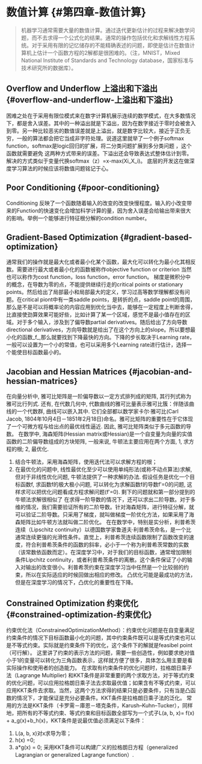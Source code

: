 # 数值计算 {#第四章-数值计算}

> 机器学习通常需要大量的数值计算。通过迭代更新估计的过程来解决数学问题，而不去求得一个公式化的结果。通常的操作包括优化和求解线性方程系统。对于采用有限的记忆储存的不能精确表述的问题，即使是估计在数值计算机上估计一个函数方程的2解都是很困难的。（注，MNIST，Mixed National Institute of Standards and Technology database，国家标准与技术研究所的数据库）。

## Overflow and Underflow 上溢出和下溢出 {#overflow-and-underflow-上溢出和下溢出}

困难之处在于采用有限位模式来在数字计算机展示连续的数学模式，在大多数情况下，都是舍入误差。其中的一种溢出就是下溢出，因为在数字接近于零时会被舍入到零。另一种比较恶劣的数值误差就是上溢出，就是数字比较大，接近于正负无穷，一般的算法都会把它当成非字符处理。说道这里就举了一个例子softmax function，softmax是logic回归的扩展，将二分类问题扩展到多分类问题 ，这个函数就需要避免 这两种方式带来的误差。下溢出还会导致表达式整体估计到零。解决的方式类似于变量代换softmax（z）=x-max\(Xi_X_i\)。 底层的开发这在做深度学习算法的时候应该将数值问题铭记于心。

## Poor Conditioning {#poor-conditioning}

Conditioning 反映了一个函数随着输入的改变的改变快慢程度。输入的小改变带来的Function的快速变化会增加科学计算的量，因为舍入误差会给输出带来很大的影响。举例一个能够进行特征根分解的condition number。

## Gradient-Based Optimization {#gradient-based-optimization}

通常我们的操作就是最大化或者最小化某个函数，最大化可以转化为最小化其相反数。需要进行最大或者最小化的函数被称作objective function or criterion 当然也可以称作为cost function，loss function，error function。 梯度是微积分中的概念，在导数为零的点，不能提供继续行走的critical points or stationary points。然后给出了局部最小和局部最大的定义，学习过高等数学理解都没有问题。在critical piont中有一类saddle points，是转折的点，saddle point的周围，那么是不是可以将概率论的内容应用到优化当中去，能够在一定程度上判断舍得，比直接使劲算效果可能好些，比如计算了某一个区域，感觉不是最小值存在的区域。对于多个输入，涉及到了偏导数partial derivatives。随后给出了方向导数directional derivatives，方向导数就是给出了在这个方向上的slope。所以要想最小化的函数_f_,那么就要找到下降最快的方向。下降的步长取决于Learning rate，一般可以设置为一个小的常值，也可以采用多个Learning rate进行估计，选择一个能使目标函数最小的。

## Jacobian and Hessian Matrices {#jacobian-and-hessian-matrices}

在向量分析中, 雅可比矩阵是一阶偏导数以一定方式排列成的矩阵, 其行列式称为雅可比行列式. 还有, 在代数几何中, 代数曲线的雅可比量表示雅可比簇：伴随该曲线的一个代数群, 曲线可以嵌入其中. 它们全部都以数学家卡尔·雅可比\(Carl Jacob, 1804年10月4日－1851年2月18日\)命名。雅可比矩阵的重要性在于它体现了一个可微方程与给出点的最优线性逼近. 因此, 雅可比矩阵类似于多元函数的导数。 在数学中, 海森矩阵\(Hessian matrix或Hessian\)是一个自变量为向量的实值函数的二阶偏导数组成的方块矩阵, 一般来说, 牛顿法主要应用在两个方面, 1, 求方程的根; 2, 最优化.

1. 结合牛顿法，采用海森矩阵，使用迭代法可以求解方程的根；
2. 在最优化的问题中, 线性最优化至少可以使用单纯形法\(或称不动点算法\)求解, 但对于非线性优化问题, 牛顿法提供了一种求解的办法. 假设任务是优化一个目标函数f, 求函数f的极大极小问题, 可以转化为求解函数f的导数f′=0的问题, 这样求可以把优化问题看成方程求解问题\(f′=0\). 剩下的问题就和第一部分提到的牛顿法求解很相似了 在求得一阶导数的情况下，还可以求出二阶导数。对于多维的情况，我们需要验证所有的二阶导数。针对海森矩阵，进行特征分解，就可以验证二阶导数。只采用了梯度，就叫做梯度一阶优化方法，如果采用了海森矩阵比如牛顿方法就叫做二阶优化。 在在数学中，特别是实分析，利普希茨连续（Lipschitz continuity）以德国数学家鲁道夫·利普希茨命名，是一个比通常连续更强的光滑性条件。直觉上，利普希茨连续函数限制了函数改变的速度，符合利普希茨条件的函数的斜率，必小于一个称为利普希茨常数的实数（该常数依函数而定）。在深度学习中，对于我们的目标函数，通常增加限制条件Lipchitz continuity，或者利普希茨条件的离散。这个条件保证了小的输入对输出的改变很小。利普希茨约束在深度学习当中任然是一个比较弱的约束，所以在实际适应的时候回做出相应的修改。 凸优化可能是最成功的方法，但是在深度学习的情况下，凸优化的重要性在下降。

## Constrained Optimization 约束优化 {#constrained-optimization-约束优化}

约束优化法（ConstrainedOptimizationMethod）：约束优化问题是在自变量满足约束条件的情况下目标函数最小化的问题，其中约束条件既可以是等式约束也可以是不等式约束。实际就是约束条件下的优化，这个条件下的解就是feasibel point（可行解）。 这里讲了约束的表示方法的问题，需要一些创造性，例如要求绝对值小于1的变量可以转化为三角函数表示，这样就方便了很多，具体怎么用主要是看实际操作和使用者的创造能力。 在求取有约束条件的优化问题时，拉格朗日乘子法（Lagrange Multiplier\) 和KKT条件是非常重要的两个求取方法，对于等式约束的优化问题，可以应用拉格朗日乘子法去求取最优值；如果含有不等式约束，可以应用KKT条件去求取。当然，这两个方法求得的结果只是必要条件，只有当是凸函数的情况下，才能保证是充分必要条件。KKT条件是拉格朗日乘子法的泛化。 常用的方法是KKT条件（卡罗需－庫恩－塔克条件，Karush–Kuhn–Tucker），同样地，把所有的不等式约束、等式约束和目标函数全部写为一个式子L\(a, b, x\)= f\(x\) + a_g\(x\)+b_h\(x\)，KKT条件是说最优值必须满足以下条件：

1. L\(a, b, x\)对x求导为零；
2. h\(x\) =0;
3. a\*g\(x\) = 0; 采用KKT条件可以构建广义的拉格朗日方程（generalized Lagrangian or generalized Lagrange function）.



